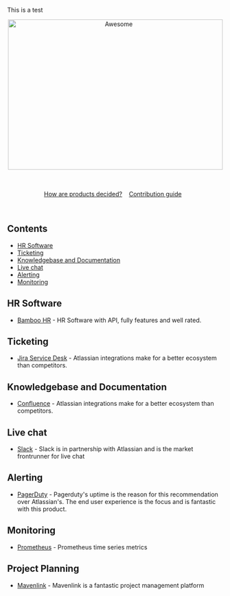 This is a test

<div align="center">
	<img width="500" height="350" src="media/logo.svg" alt="Awesome">
	<br>
	<br>
	<br>
</div>

<p align="center">
	<a href="awesome.md">How are products decided?</a>&nbsp;&nbsp;&nbsp;
	<a href="contributing.md">Contribution guide</a>&nbsp;&nbsp;&nbsp;
</p>

<br>

## Contents

- [HR Software](#hr-software)
- [Ticketing](#ticketing)
- [Knowledgebase and Documentation](#knowledgebase-and-documentation)
- [Live chat](#live-chat)
- [Alerting](#alerting)
- [Monitoring](#monitoring)


## HR Software

- [Bamboo HR](https://www.bamboohr.com/) - HR Software with API, fully features and well rated.

## Ticketing

- [Jira Service Desk](https://www.atlassian.com/software/jira/service-desk) - Atlassian integrations make for a better ecosystem than competitors.

## Knowledgebase and Documentation

- [Confluence](https://www.atlassian.com/software/confluence) - Atlassian integrations make for a better ecosystem than competitors.

## Live chat  

- [Slack](https://slack.com) - Slack is in partnership with Atlassian and is the market frontrunner for live chat

## Alerting

- [PagerDuty](https://pagerduty.com) - Pagerduty's uptime is the reason for this recommendation over Atlassian's. The end user experience is the focus and is fantastic with this product.

## Monitoring

- [Prometheus](https://prometheus.io/) - Prometheus time series metrics

## Project Planning

- [Mavenlink](https://mavenlink.com) - Mavenlink is a fantastic project management platform
